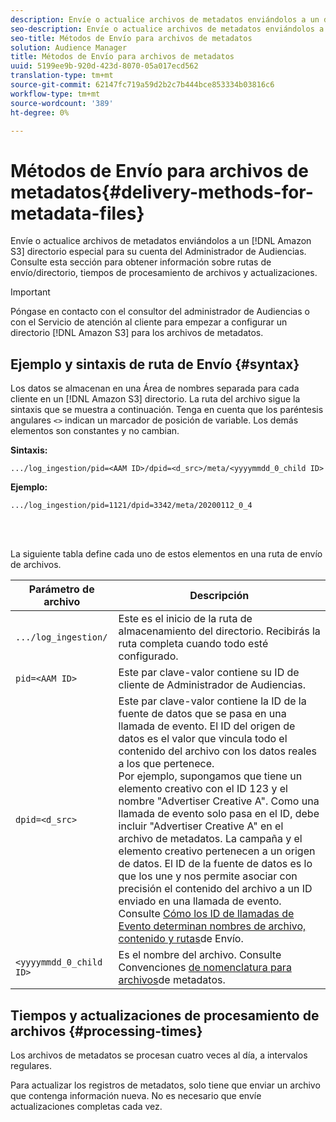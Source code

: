 ```yaml
---
description: Envíe o actualice archivos de metadatos enviándolos a un directorio especial de Amazon S3 para su cuenta del Administrador de Audiencias. Consulte esta sección para obtener información sobre rutas de envío/directorio, tiempos de procesamiento de archivos y actualizaciones.
seo-description: Envíe o actualice archivos de metadatos enviándolos a un directorio especial de Amazon S3 para su cuenta del Administrador de Audiencias. Consulte esta sección para obtener información sobre rutas de envío/directorio, tiempos de procesamiento de archivos y actualizaciones.
seo-title: Métodos de Envío para archivos de metadatos
solution: Audience Manager
title: Métodos de Envío para archivos de metadatos
uuid: 5199ee9b-920d-423d-8070-05a017ecd562
translation-type: tm+mt
source-git-commit: 62147fc719a59d2b2c7b444bce853334b03816c6
workflow-type: tm+mt
source-wordcount: '389'
ht-degree: 0%

---
```



# Métodos de Envío para archivos de metadatos{#delivery-methods-for-metadata-files}

Envíe o actualice archivos de metadatos enviándolos a un [!DNL Amazon S3] directorio especial para su cuenta del Administrador de Audiencias. Consulte esta sección para obtener información sobre rutas de envío/directorio, tiempos de procesamiento de archivos y actualizaciones.

>[!IMPORTANT]
>
> Póngase en contacto con el consultor del administrador de Audiencias o con el Servicio de atención al cliente para empezar a configurar un directorio [!DNL Amazon S3] para los archivos de metadatos.

## Ejemplo y sintaxis de ruta de Envío {#syntax}

Los datos se almacenan en una Área de nombres separada para cada cliente en un [!DNL Amazon S3] directorio. La ruta del archivo sigue la sintaxis que se muestra a continuación. Tenga en cuenta que los paréntesis angulares `<>` indican un marcador de posición de variable. Los demás elementos son constantes y no cambian.

**Sintaxis:**

```
.../log_ingestion/pid=<AAM ID>/dpid=<d_src>/meta/<yyyymmdd_0_child ID>
```

**Ejemplo:**

```
.../log_ingestion/pid=1121/dpid=3342/meta/20200112_0_4
```

<br> 

La siguiente tabla define cada uno de estos elementos en una ruta de envío de archivos.


| Parámetro de archivo | Descripción |
---------|----------|
| `.../log_ingestion/` | Este es el inicio de la ruta de almacenamiento del directorio. Recibirás la ruta completa cuando todo esté configurado. |
| `pid=<AAM ID>` | Este par clave-valor contiene su ID de cliente de Administrador de Audiencias. |
| `dpid=<d_src>` | Este par clave-valor contiene la ID de la fuente de datos que se pasa en una llamada de evento. El ID del origen de datos es el valor que vincula todo el contenido del archivo con los datos reales a los que pertenece. </br> Por ejemplo, supongamos que tiene un elemento creativo con el ID 123 y el nombre &quot;Advertiser Creative A&quot;. Como una llamada de evento solo pasa en el ID, debe incluir &quot;Advertiser Creative A&quot; en el archivo de metadatos. La campaña y el elemento creativo pertenecen a un origen de datos. El ID de la fuente de datos es lo que los une y nos permite asociar con precisión el contenido del archivo a un ID enviado en una llamada de evento. Consulte [Cómo los ID de llamadas de Evento determinan nombres de archivo, contenido y rutas](/help/using/reporting/audience-optimization-reports/metadata-files-intro/metadata-file-overview.md#how-ids-shape-file-names)de Envío. |
| `<yyyymmdd_0_child ID>` | Es el nombre del archivo. Consulte Convenciones [de nomenclatura para archivos](/help/using/reporting/audience-optimization-reports/metadata-files-intro/metadata-file-names.md)de metadatos. |

## Tiempos y actualizaciones de procesamiento de archivos {#processing-times}

Los archivos de metadatos se procesan cuatro veces al día, a intervalos regulares.

Para actualizar los registros de metadatos, solo tiene que enviar un archivo que contenga información nueva. No es necesario que envíe actualizaciones completas cada vez.

